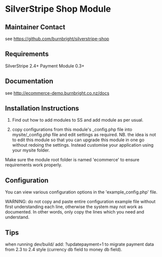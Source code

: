 # SilverStripe Shop Module

Maintainer Contact
-----------------------------------------------
see https://github.com/burnbright/silverstripe-shop

Requirements
-----------------------------------------------
SilverStripe 2.4+
Payment Module 0.3+

Documentation
-----------------------------------------------
see http://ecommerce-demo.burnbright.co.nz/docs

Installation Instructions
-----------------------------------------------
1. Find out how to add modules to SS and add module as per usual.

2. copy configurations from this module's _config.php file
into mysite/_config.php file and edit settings as required.
NB. the idea is not to edit this module so that you can
upgrade this module in one go without redoing the settings.
Instead customise your application using your mysite folder.


Make sure the module root folder is named 'ecommerce' to ensure requirements work properly.


Configuration
---------------------------------------------------
You can view various configuration options in the 'example_config.php' file.

WARNING: do not copy and paste entire configuration example file without
first understanding each line, otherwise the system may not work as documented.
In other words, only copy the lines which you need and understand.

Tips
-----------------------------------------------------------
when running dev/build/ add: ?updatepayment=1 to migrate
payment data from 2.3 to 2.4 style (currency db field to
money db field).

